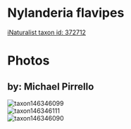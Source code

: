 
Nylanderia flavipes
===================
  
[iNaturalist taxon id: 372712](https://www.inaturalist.org/taxa/372712)
# Photos

## by: Michael Pirrello
  
![taxon146346099](https://inaturalist-open-data.s3.amazonaws.com/photos/156792924/medium.jpg)  
![taxon146346111](https://inaturalist-open-data.s3.amazonaws.com/photos/156792938/medium.jpg)  
![taxon146346090](https://inaturalist-open-data.s3.amazonaws.com/photos/156792913/medium.jpg)